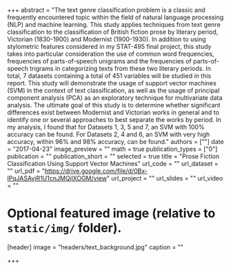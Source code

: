 +++
abstract = "The text genre classification problem is a classic and frequently encountered topic within the field of natural language processing (NLP) and machine learning. This study applies techniques from text genre classification to the classification of British fiction prose by literary period, Victorian (1830-1900) and Modernist (1900-1930). In addition to using stylometric features considered in my STAT-495 final project, this study takes into particular consideration the use of common word frequencies, frequencies of parts-of-speech unigrams and the frequencies of parts-of-speech trigrams in categorizing texts from these two literary periods. In total, 7 datasets containing a total of 451 variables will be studied in this report. This study will demonstrate the usage of support vector machines (SVM) in the context of text classification, as well as the usage of principal component analysis (PCA) as an exploratory technique for multivariate data analysis. The ultimate goal of this study is to determine whether significant differences exist between Modernist and Victorian works in general and to identify one or several approaches to best separate the works by period. In my analysis, I found that for Datasets 1, 3, 5 and 7, an SVM with 100% accuracy can be found. For Datasets 2, 4 and 6, an SVM with very high accuracy, within 96% and 98% accuracy, can be found."
authors = [""]
date = "2017-04-23"
image_preview = ""
math = true
publication_types = ["0"]
publication = ""
publication_short = ""
selected = true
title = "Prose Fiction Classification Using Support Vector Machines"
url_code = ""
url_dataset = ""
url_pdf = "https://drive.google.com/file/d/0Bx-lPqJASAvjR1U1cnJMQjlXOGM/view"
url_project = ""
url_slides = ""
url_video = ""

# Optional featured image (relative to `static/img/` folder).
[header]
image = "headers/text_background.jpg"
caption = ""

+++
